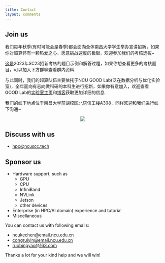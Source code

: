 ```yaml
---
title: Contact
layout: comments
---
```


## Join us
我们每年秋季(有时可能会是春季)都会面向全体南昌大学学生举办宣讲招新，如果你对超算怀有一颗热爱之心，愿意挑战速度的极限，欢迎参加我们的考核选拔~

[这是](https://github.com/JerryYin777/SC23-Supercomputing-Competition-Nanchang-University-Participant-Selection-Test/blob/master/SC23%E8%B6%85%E7%AE%97%E7%AB%9E%E8%B5%9B%E5%8D%97%E6%98%8C%E5%A4%A7%E5%AD%A6%E5%8F%82%E8%B5%9B%E9%98%9F%E5%91%98%E9%80%89%E6%8B%94%E8%AF%95%E9%A2%98%EF%BC%88Final%EF%BC%89.pdf)2023年SC23招新考核的题目示例和解答过程，如果你想查看更多的考核题目，可以加入下方群聊查看群内资料.

与此同时，我们的超算队伍主要依托于NCU GOOD Lab(泛在数据分析与优化实验室)，全年面向有志向做科研的本科生进行招新，如果你有意加入，欢迎查看GOOD Lab的[实验室主页](https://good.ncu.edu.cn/)和[博客](https://good.ncu.edu.cn/LabBlogs)获取更加详细的信息.

我们的线下地点位于南昌大学前湖校区北院信工楼A308，同样欢迎和我们进行线下沟通~

<div align=center><img src="https://cdnjson.com/images/2023/03/31/SC23_join.png"></div>



## Discuss with us

- [hpc@ncuscc.tech](mailto:hpc@ncuscc.tech)

## Sponsor us

- Hardware support, such as
  - GPU
  - CPU
  - InfiniBand
  - NVLink
  - Jetson
  - other devices
- Enterprise (in HPC/AI domain) experience and tutorial
- Miscellaneous

You can contact us with following emails:
- [ncukechen@email.ncu.edu.cn](mailto:ncukechen@email.ncu.edu.cn)
- [congruiyin@email.ncu.edu.cn](mailto:congruiyin@email.ncu.edu.cn)
- [ruobingyao@163.com](mailto:ruobingyao@163.com)

Thanks a lot for your kind help and we will win!
